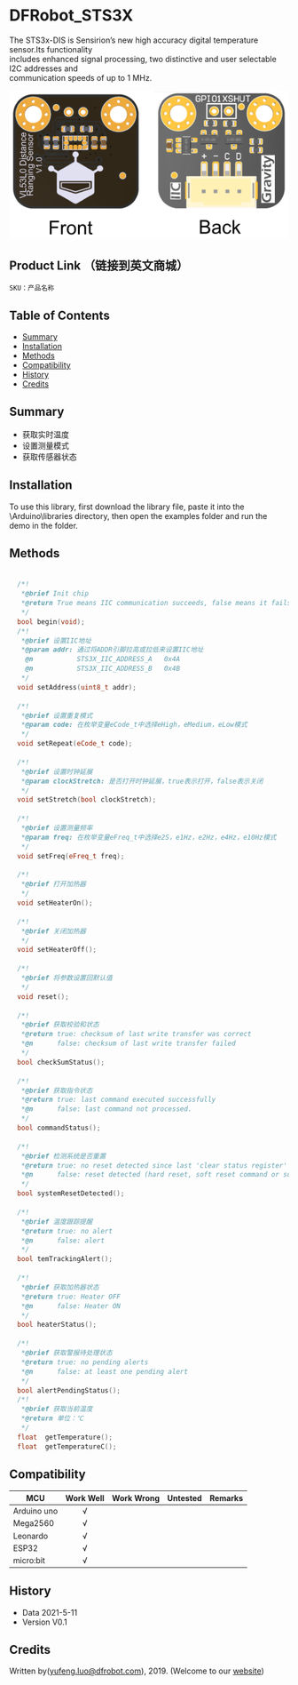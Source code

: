 # DFRobot_STS3X
The STS3x-DIS is Sensirion’s new high accuracy digital temperature sensor.Its functionality <br>
includes enhanced signal processing, two distinctive and user selectable I2C addresses and <br>
communication speeds of up to 1 MHz. <br>

![正反面svg效果图](https://github.com/ouki-wang/DFRobot_Sensor/raw/master/resources/images/SEN0245svg1.png)


## Product Link （链接到英文商城）
    SKU：产品名称
   
## Table of Contents

* [Summary](#summary)
* [Installation](#installation)
* [Methods](#methods)
* [Compatibility](#compatibility)
* [History](#history)
* [Credits](#credits)

## Summary

* 获取实时温度<br>
* 设置测量模式<br>
* 获取传感器状态<br>

## Installation

To use this library, first download the library file, paste it into the \Arduino\libraries directory, then open the examples folder and run the demo in the folder.

## Methods

```C++

  /*!
   *@brief Init chip 
   *@return True means IIC communication succeeds, false means it fails.
   */
  bool begin(void);
  /*!
   *@brief 设置IIC地址
   *@param addr: 通过将ADDR引脚拉高或拉低来设置IIC地址
    @n           STS3X_IIC_ADDRESS_A   0x4A
    @n           STS3X_IIC_ADDRESS_B   0x4B
   */
  void setAddress(uint8_t addr);
  
  /*!
   *@brief 设置重复模式
   *@param code: 在枚举变量eCode_t中选择eHigh，eMedium，eLow模式
   */
  void setRepeat(eCode_t code);
  
  /*!
   *@brief 设置时钟延展
   *@param clockStretch: 是否打开时钟延展，true表示打开，false表示关闭
   */
  void setStretch(bool clockStretch);
  
  /*!
   *@brief 设置测量频率
   *@param freq: 在枚举变量eFreq_t中选择e2S，e1Hz，e2Hz，e4Hz，e10Hz模式
   */
  void setFreq(eFreq_t freq);
  
  /*!
   *@brief 打开加热器
   */
  void setHeaterOn();
  
  /*!
   *@brief 关闭加热器
   */
  void setHeaterOff();
  
  /*!
   *@brief 将参数设置回默认值
   */
  void reset();
  
  /*!
   *@brief 获取校验和状态
   *@return true: checksum of last write transfer was correct
   *@n      false: checksum of last write transfer failed
   */
  bool checkSumStatus();
  
  /*!
   *@brief 获取指令状态
   *@return true: last command executed successfully
   *@n      false: last command not processed.
   */
  bool commandStatus();
  
  /*!
   *@brief 检测系统是否重置
   *@return true: no reset detected since last 'clear status register' command
   *@n      false: reset detected (hard reset, soft reset command or supply fail)
   */
  bool systemResetDetected();
  
  /*!
   *@brief 温度跟踪提醒
   *@return true: no alert
   *@n      false: alert
   */
  bool temTrackingAlert();
  
  /*!
   *@brief 获取加热器状态
   *@return true: Heater OFF
   *@n      false: Heater ON
   */
  bool heaterStatus();
  
  /*!
   *@brief 获取警报待处理状态
   *@return true: no pending alerts
   *@n      false: at least one pending alert
   */
  bool alertPendingStatus();
  /*!
   *@brief 获取当前温度
   *@return 单位：℃
   */
  float  getTemperature();
  float  getTemperatureC();
```

## Compatibility

MCU                | Work Well    | Work Wrong   | Untested    | Remarks
------------------ | :----------: | :----------: | :---------: | -----
Arduino uno        |      √       |              |             | 
Mega2560        |      √       |              |             | 
Leonardo        |      √       |              |             | 
ESP32        |      √       |              |             | 
micro:bit        |      √       |              |             | 


## History

- Data 2021-5-11
- Version V0.1


## Credits

Written by(yufeng.luo@dfrobot.com), 2019. (Welcome to our [website](https://www.dfrobot.com/))





